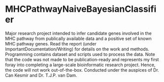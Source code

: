 # MHCPathwayNaiveBayesianClassifier
Major research project intended to infer candidate genes involved in the MHC pathway from publically available data and a positive set of known MHC pathway genes.
Read the report (under ImportantDocumentation/Writing) for details on the work and methods. Programming contains dataset and scripts used to process the data. Note that the code was not made to be publication-ready and represents my first foray into completing a large-scale bioinformatic research project. Hence, the code will not work out-of-the-box. Conducted under the auspices of Dr. Can Kesmir and Dr. T.J.P. van Dam. 
